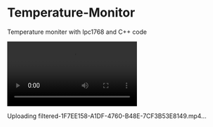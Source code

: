 # Temperature-Monitor

Temperature moniter with lpc1768 and C++ code

![Alt Text](filtered-1F7EE158-A1DF-4760-B48E-7CF3B53E8149.mp4)






Uploading filtered-1F7EE158-A1DF-4760-B48E-7CF3B53E8149.mp4…

